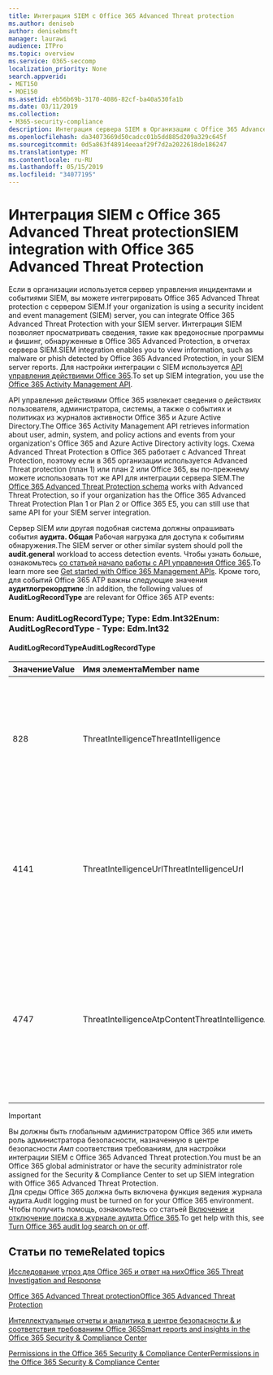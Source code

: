 ```yaml
---
title: Интеграция SIEM с Office 365 Advanced Threat protection
ms.author: deniseb
author: denisebmsft
manager: laurawi
audience: ITPro
ms.topic: overview
ms.service: O365-seccomp
localization_priority: None
search.appverid:
- MET150
- MOE150
ms.assetid: eb56b69b-3170-4086-82cf-ba40a530fa1b
ms.date: 03/11/2019
ms.collection:
- M365-security-compliance
description: Интеграция сервера SIEM в Организации с Office 365 Advanced Threat Protection и связанными событиями угроз в API управления действиями Office 365.
ms.openlocfilehash: da34073669d50cadcc01b5dd885d209a329c645f
ms.sourcegitcommit: 0d5a863f48914eeaaf29f7d2a2022618de186247
ms.translationtype: MT
ms.contentlocale: ru-RU
ms.lasthandoff: 05/15/2019
ms.locfileid: "34077195"
---
```

# <a name="siem-integration-with-office-365-advanced-threat-protection"></a><span data-ttu-id="849f3-103">Интеграция SIEM с Office 365 Advanced Threat protection</span><span class="sxs-lookup"><span data-stu-id="849f3-103">SIEM integration with Office 365 Advanced Threat Protection</span></span>

<span data-ttu-id="849f3-104">Если в организации используется сервер управления инцидентами и событиями SIEM, вы можете интегрировать Office 365 Advanced Threat protection с сервером SIEM.</span><span class="sxs-lookup"><span data-stu-id="849f3-104">If your organization is using a security incident and event management (SIEM) server, you can integrate Office 365 Advanced Threat Protection with your SIEM server.</span></span> <span data-ttu-id="849f3-105">Интеграция SIEM позволяет просматривать сведения, такие как вредоносные программы и фишинг, обнаруженные в Office 365 Advanced Protection, в отчетах сервера SIEM.</span><span class="sxs-lookup"><span data-stu-id="849f3-105">SIEM integration enables you to view information, such as malware or phish detected by Office 365 Advanced Protection, in your SIEM server reports.</span></span> <span data-ttu-id="849f3-106">Для настройки интеграции с SIEM используется [API управления действиями Office 365](https://docs.microsoft.com/office/office-365-management-api/office-365-management-activity-api-reference).</span><span class="sxs-lookup"><span data-stu-id="849f3-106">To set up SIEM integration, you use the [Office 365 Activity Management API](https://docs.microsoft.com/office/office-365-management-api/office-365-management-activity-api-reference).</span></span> 

<span data-ttu-id="849f3-107">API управления действиями Office 365 извлекает сведения о действиях пользователя, администратора, системы, а также о событиях и политиках из журналов активности Office 365 и Azure Active Directory.</span><span class="sxs-lookup"><span data-stu-id="849f3-107">The Office 365 Activity Management API retrieves information about user, admin, system, and policy actions and events from your organization's Office 365 and Azure Active Directory activity logs.</span></span> <span data-ttu-id="849f3-108">Схема Advanced Threat Protection в Office 365 работает с Advanced Threat Protection, поэтому если в 365 организации используется Advanced Threat protection (план 1) или план 2 или Office 365, вы по-прежнему можете использовать тот же API для интеграции сервера SIEM.</span><span class="sxs-lookup"><span data-stu-id="849f3-108">The [Office 365 Advanced Threat Protection schema](https://docs.microsoft.com/office/office-365-management-api/office-365-management-activity-api-schema#office-365-advanced-threat-protection-and-threat-intelligence-schema) works with Advanced Threat Protection, so if your organization has the Office 365 Advanced Threat Protection Plan 1 or Plan 2 or Office 365 E5, you can still use that same API for your SIEM server integration.</span></span> 

<span data-ttu-id="849f3-109">Сервер SIEM или другая подобная система должны опрашивать события **аудита. Общая** Рабочая нагрузка для доступа к событиям обнаружения.</span><span class="sxs-lookup"><span data-stu-id="849f3-109">The SIEM server or other similar system should poll the **audit.general** workload to access detection events.</span></span> <span data-ttu-id="849f3-110">Чтобы узнать больше, ознакомьтесь [со статьей начало работы с API управления Office 365](https://docs.microsoft.com/office/office-365-management-api/get-started-with-office-365-management-apis).</span><span class="sxs-lookup"><span data-stu-id="849f3-110">To learn more see [Get started with Office 365 Management APIs](https://docs.microsoft.com/office/office-365-management-api/get-started-with-office-365-management-apis).</span></span> <span data-ttu-id="849f3-111">Кроме того, для событий Office 365 ATP важны следующие значения **аудитлогрекордтипе** :</span><span class="sxs-lookup"><span data-stu-id="849f3-111">In addition, the following values of **AuditLogRecordType** are relevant for Office 365 ATP events:</span></span>

### <a name="enum-auditlogrecordtype---type-edmint32"></a><span data-ttu-id="849f3-112">Enum: AuditLogRecordType; Type: Edm.Int32</span><span class="sxs-lookup"><span data-stu-id="849f3-112">Enum: AuditLogRecordType - Type: Edm.Int32</span></span>

#### <a name="auditlogrecordtype"></a><span data-ttu-id="849f3-113">AuditLogRecordType</span><span class="sxs-lookup"><span data-stu-id="849f3-113">AuditLogRecordType</span></span>

|<span data-ttu-id="849f3-114">Значение</span><span class="sxs-lookup"><span data-stu-id="849f3-114">Value</span></span>|<span data-ttu-id="849f3-115">Имя элемента</span><span class="sxs-lookup"><span data-stu-id="849f3-115">Member name</span></span>|<span data-ttu-id="849f3-116">Описание</span><span class="sxs-lookup"><span data-stu-id="849f3-116">Description</span></span>|
|:-----|:-----|:-----|
|<span data-ttu-id="849f3-117">8</span><span class="sxs-lookup"><span data-stu-id="849f3-117">28</span></span>|<span data-ttu-id="849f3-118">ThreatIntelligence</span><span class="sxs-lookup"><span data-stu-id="849f3-118">ThreatIntelligence</span></span>|<span data-ttu-id="849f3-119">События фишинга и вредоносных программ из Exchange Online Protection и Office 365 Advanced Threat Protection.</span><span class="sxs-lookup"><span data-stu-id="849f3-119">Phishing and malware events from Exchange Online Protection and Office 365 Advanced Threat Protection.</span></span>|
|<span data-ttu-id="849f3-120">41</span><span class="sxs-lookup"><span data-stu-id="849f3-120">41</span></span>|<span data-ttu-id="849f3-121">ThreatIntelligenceUrl</span><span class="sxs-lookup"><span data-stu-id="849f3-121">ThreatIntelligenceUrl</span></span>|<span data-ttu-id="849f3-122">События "безопасные ссылки" ATP "время блокировки" и "переопределение блока" из Office 365 Advanced Threat protection.</span><span class="sxs-lookup"><span data-stu-id="849f3-122">ATP Safe Links time-of-block and block override events from Office 365 Advanced Threat Protection.</span></span>|
|<span data-ttu-id="849f3-123">47</span><span class="sxs-lookup"><span data-stu-id="849f3-123">47</span></span>|<span data-ttu-id="849f3-124">ThreatIntelligenceAtpContent</span><span class="sxs-lookup"><span data-stu-id="849f3-124">ThreatIntelligenceAtpContent</span></span>|<span data-ttu-id="849f3-125">События фишинга и вредоносных программ для файлов в SharePoint Online, OneDrive для бизнеса и Microsoft Teams из Office 365 Advanced Threat protection.</span><span class="sxs-lookup"><span data-stu-id="849f3-125">Phishing and malware events for files in SharePoint Online, OneDrive for Business, and Microsoft Teams from Office 365 Advanced Threat Protection.</span></span>|

> [!IMPORTANT]
> <span data-ttu-id="849f3-126">Вы должны быть глобальным администратором Office 365 или иметь роль администратора безопасности, назначенную в центре безопасности _Амп_ соответствия требованиям, для настройки интеграции SIEM с Office 365 Advanced Threat protection.</span><span class="sxs-lookup"><span data-stu-id="849f3-126">You must be an Office 365 global administrator or have the security administrator role assigned for the Security & Compliance Center to set up SIEM integration with Office 365 Advanced Threat Protection.</span></span><br/><span data-ttu-id="849f3-127">Для среды Office 365 должна быть включена функция ведения журнала аудита.</span><span class="sxs-lookup"><span data-stu-id="849f3-127">Audit logging must be turned on for your Office 365 environment.</span></span> <span data-ttu-id="849f3-128">Чтобы получить помощь, ознакомьтесь со статьей [Включение и отключение поиска в журнале аудита Office 365](turn-audit-log-search-on-or-off.md).</span><span class="sxs-lookup"><span data-stu-id="849f3-128">To get help with this, see [Turn Office 365 audit log search on or off](turn-audit-log-search-on-or-off.md).</span></span>

## <a name="related-topics"></a><span data-ttu-id="849f3-129">Статьи по теме</span><span class="sxs-lookup"><span data-stu-id="849f3-129">Related topics</span></span>

[<span data-ttu-id="849f3-130">Исследование угроз для Office 365 и ответ на них</span><span class="sxs-lookup"><span data-stu-id="849f3-130">Office 365 Threat Investigation and Response</span></span>](office-365-ti.md)

[<span data-ttu-id="849f3-131">Office 365 Advanced Threat protection</span><span class="sxs-lookup"><span data-stu-id="849f3-131">Office 365 Advanced Threat Protection</span></span>](office-365-atp.md)

[<span data-ttu-id="849f3-132">Интеллектуальные отчеты и аналитика в центре безопасности &amp; и соответствия требованиям Office 365</span><span class="sxs-lookup"><span data-stu-id="849f3-132">Smart reports and insights in the Office 365 Security &amp; Compliance Center</span></span>](reports-and-insights-in-security-and-compliance.md)
  
[<span data-ttu-id="849f3-133">Permissions in the Office 365 Security &amp; Compliance Center</span><span class="sxs-lookup"><span data-stu-id="849f3-133">Permissions in the Office 365 Security &amp; Compliance Center</span></span>](permissions-in-the-security-and-compliance-center.md)
  
